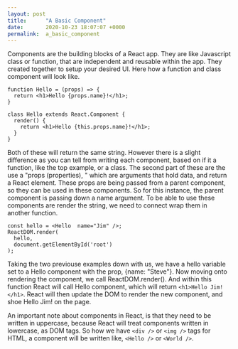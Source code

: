 ```yaml
---
layout: post
title:      "A Basic Component"
date:       2020-10-23 18:07:07 +0000
permalink:  a_basic_component
---
```



Components are the building blocks of a React app. They are like Javascript class or function, that are independent and reusable within the app. They created together to setup your desired UI. Here how a function and class component will look like.

```
function Hello = (props) => {
  return <h1>Hello {props.name}!</h1>;
}

class Hello extends React.Component {
  render() {
    return <h1>Hello {this.props.name}!</h1>;
  }
}
```

Both of these will return the same string. However there is a slight difference as you can tell from writing each component, based on if it a function, like the top example, or a class. The second part of these are the use a "props (properties), " which are arguments that hold data, and return a React element. These props are being passed from a parent component, so they can be used in these components.  So for this instance, the parent component is passing down a name argument. To be able to use these components are render the string, we need to connect wrap them in another function. 

```
const hello = <Hello  name="Jim" />;
ReactDOM.render(
  hello,
  document.getElementById('root')
);
```

Taking the two previouse examples down with us, we have a hello variable set to a Hello component with the prop, {name: "Steve"}. Now moving onto rendering the component, we call ReactDOM.render(). And within this function React will call Hello component, which will return `<h1>Hello Jim!</h1>`.  React will then update the DOM to render the new component, and shoe Hello Jim! on the page. 

An important note about components in React, is that they need to be written in uppercase, because React will treat components written in lowercase, as DOM tags. So how we have `<div />` or `<img />` tags for HTML, a component will be written like, `<Hello />` or `<World />`.




